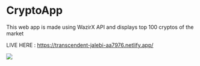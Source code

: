 # CryptoApp
This web app is made using WazirX API and displays top 100 cryptos of the market

LIVE HERE : https://transcendent-jalebi-aa7976.netlify.app/

<img src = "CryptoApp/Screenshot_Crypto.png" >
